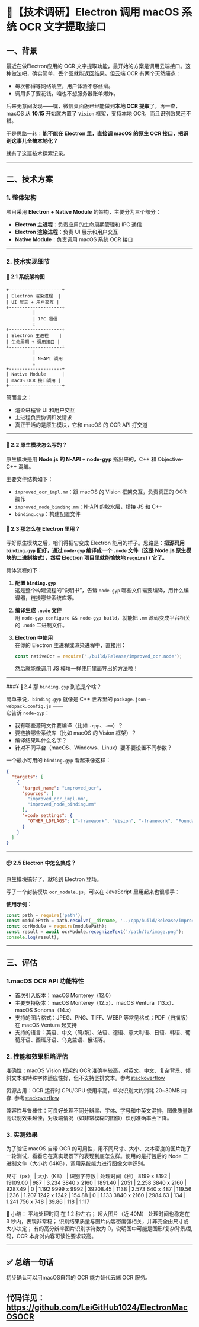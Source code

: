 

# 🧪【技术调研】Electron 调用 macOS 系统 OCR 文字提取接口

## 一、背景

最近在做Electron应用的 OCR 文字提取功能，最开始的方案是调用云端接口。这种做法吧，确实简单，丢个图就能返回结果。但云端 OCR 有两个天然痛点：

- 每次都得等网络响应，用户体验不够丝滑。
- 调用多了要花钱，咱也不想服务器账单爆炸。

后来无意间发现——嘿，微信桌面版已经能做到**本地 OCR 提取**了，再一查，macOS 从 **10.15** 开始就内置了 `Vision` 框架，支持本地 OCR，而且识别效果还不错。

于是思路一转：**能不能在 Electron 里，直接调 macOS 的原生 OCR 接口，把识别这事儿全搞本地化？**

就有了这篇技术探索记录。

---

## 二、技术方案

### 1. 整体架构

项目采用 **Electron + Native Module** 的架构，主要分为三个部分：

- **Electron 主进程**：负责应用的生命周期管理和 IPC 通信  
- **Electron 渲染进程**：负责 UI 展示和用户交互  
- **Native Module**：负责调用 macOS 系统 OCR 接口  

---

### 2. 技术实现细节

#### 🧱 2.1 系统架构图

```
+--------------------+
| Electron 渲染进程  |
| UI 展示 + 用户交互 |
+--------------------+
          |
          | IPC 通信
          ↓
+--------------------+
| Electron 主进程    |
| 生命周期 + 调用接口 |
+--------------------+
          |
          | N-API 调用
          ↓
+--------------------+
| Native Module      |
| macOS OCR 接口调用 |
+--------------------+
```

简而言之：

- 渲染进程管 UI 和用户交互  
- 主进程负责协调和发请求  
- 真正干活的是原生模块，它和 macOS 的 OCR API 打交道  

---

#### 🧠 2.2 原生模块怎么写的？

原生模块是用 **Node.js 的 N-API + node-gyp** 搭出来的，C++ 和 Objective-C++ 混编。

主要文件结构如下：

- `improved_ocr_impl.mm`：跟 macOS 的 Vision 框架交互，负责真正的 OCR 操作  
- `improved_node_binding.mm`：N-API 的胶水层，桥接 JS 和 C++  
- `binding.gyp`：构建配置文件  


#### 🧩 2.3 那怎么在 Electron 里用？

写好原生模块之后，咱们得把它变成 Electron 能用的样子。思路是：**把源码用 `binding.gyp` 配好，通过 `node-gyp` 编译成一个 `.node` 文件（这是 Node.js 原生模块的二进制格式），然后 Electron 项目里就能愉快地 `require()` 它了。**

具体流程如下：

1. **配置 `binding.gyp`**  
   这是整个构建流程的“说明书”，告诉 `node-gyp` 哪些文件需要编译，用什么编译器，链接哪些系统库等。

2. **编译生成 `.node` 文件**  
   用 `node-gyp configure && node-gyp build`，就能把 `.mm` 源码变成平台相关的 `.node` 二进制文件。

3. **Electron 中使用**  
   在你的 Electron 主进程或渲染进程中，直接用：
   ```js
   const nativeOcr = require('./build/Release/improved_ocr.node');
   ```
   然后就能像调用 JS 模块一样使用里面导出的方法啦！

---

###¥ 🤔2.4 那 `binding.gyp` 到底是个啥？

简单来说，`binding.gyp` 就像是 C++ 世界里的 `package.json` + `webpack.config.js` ——  
它告诉 `node-gyp`：

- 我有哪些源码文件要编译（比如 `.cpp`、`.mm`）？
- 要链接哪些系统库（比如 macOS 的 Vision 框架）？
- 编译结果叫什么名字？
- 针对不同平台（macOS、Windows、Linux）要不要设置不同参数？

一个最小可用的 `binding.gyp` 看起来像这样：

```json
{
  "targets": [
    {
      "target_name": "improved_ocr",
      "sources": [
        "improved_ocr_impl.mm",
        "improved_node_binding.mm"
      ],
      "xcode_settings": {
        "OTHER_LDFLAGS": ["-framework", "Vision", "-framework", "Foundation"]
      }
    }
  ]
}
```

---

#### 📦 2.5 Electron 中怎么集成？

原生模块搞好了，就轮到 Electron 登场。

写了一个封装模块 `ocr_module.js`，可以在 JavaScript 里用起来也很顺手：

**使用示例：**

```js
const path = require('path');
const modulePath = path.resolve(__dirname, '../cpp/build/Release/improved_ocr.node');
const ocrModule = require(modulePath);
const result = await ocrModule.recognizeText('/path/to/image.png');
console.log(result);
```

---

## 三、评估

### 1.macOS OCR API 功能特性

- 首次引入版本：macOS Monterey（12.0）
- 主要支持版本：macOS Monterey（12.x）、macOS Ventura（13.x）、macOS Sonoma（14.x）
- 支持的图片格式：JPEG、PNG、TIFF、WEBP 等常见格式；PDF（扫描版）在 macOS Ventura 起支持
- 支持的语言：英语、中文（简/繁）、法语、德语、意大利语、日语、韩语、葡萄牙语、西班牙语、乌克兰语、俄语等。

### 2. 性能和效果粗略评估

准确性：macOS Vision 框架的 OCR 准确率较高，对英文、中文、复杂背景、倾斜文本和特殊字体适应性好，但不支持竖排文本。参考[stackoverflow](https://stackoverflow.com/questions/78644854/japanese-vertical-text-recognition-with-vnrecognizetextrequest-not-working#:~:text=I%27m%20using%20the%20Apple%20OCR,encountering%20issues%20with%20vertical%20text)

资源占用：OCR 运行时 CPU/GPU 使用率高，单次识别大约消耗 20~30MB 内存. 参考[stackoverflow](https://stackoverflow.com/questions/75792122/working-with-vision-text-recognition-swift-on-ios-15-6-and-memory-grows-25mb#:~:text=I%20need%20to%20do%20text,Any%20suggestions)

兼容性与鲁棒性：可良好处理不同分辨率、字体、字号和中英文混排，图像质量越高识别效果越佳，对极端情况（如非常模糊的图像）识别准确率会下降。


### 3. 实测效果

为了验证 macOS 自带 OCR 的可用性，用不同尺寸、大小、文本密度的图片跑了一轮测试，看看它在真实场景下的表现到底怎么样。使用的是打包后的 Node 二进制文件（大小约 64KB），调用系统能力进行图像文字识别。

尺寸（px） | 大小（KB） | 识别字符数 | 处理时间（秒）
8199 x 8192 | 19109.00 | 987 | 3.234
3840 x 2160 | 1891.40 | 2051 | 2.258
3840 x 2160 | 9287.49 | 0 | 1.192
9999 x 9992 | 39208.45 | 1138 | 2.573
640 x 487 | 119.56 | 236 | 1.207
1242 x 1242 | 154.88 | 0 | 1.133
3840 x 2160 | 2984.63 | 134 | 1.241
756 x 748 | 39.86 | 118 | 1.117

🎯 小结：
平均处理时间 在 1.2 秒左右；
超大图片（近 40M） 处理时间也稳定在 3 秒内，表现非常稳；
识别结果质量与图片内容密度强相关，并非完全由尺寸或大小决定；
有的高分辨率图片识别字符数为 0，说明图中可能是图形/复杂背景/乱码，OCR 本身对内容可读性要求较高。

---

## ✅ 总结一句话

初步确认可以用macOS自带的 OCR 能力替代云端 OCR 服务。

代码详见：
https://github.com/LeiGitHub1024/ElectronMacOSOCR
---